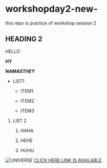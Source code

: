 # workshopday2-new-

this repo is practice of workshop session 2

## HEADING 2

*HELLO*

**HY**

***NAMASTHEY***

* LIST1

  * ITEM1
  
  * ITEM2
  
  * ITEM3
  
1. LIST 2
   1. HAHA 
  
   2. HEHE
   
   3. HUHU
 
 ![UNIVERSE](https://images.hdqwalls.com/wallpapers/universe-scenery-hd.jpg)
 [CLICK HERE LINK IS AVAILABLE](https://images.hdqwalls.com/wallpapers/universe-scenery-hd.jpg)
